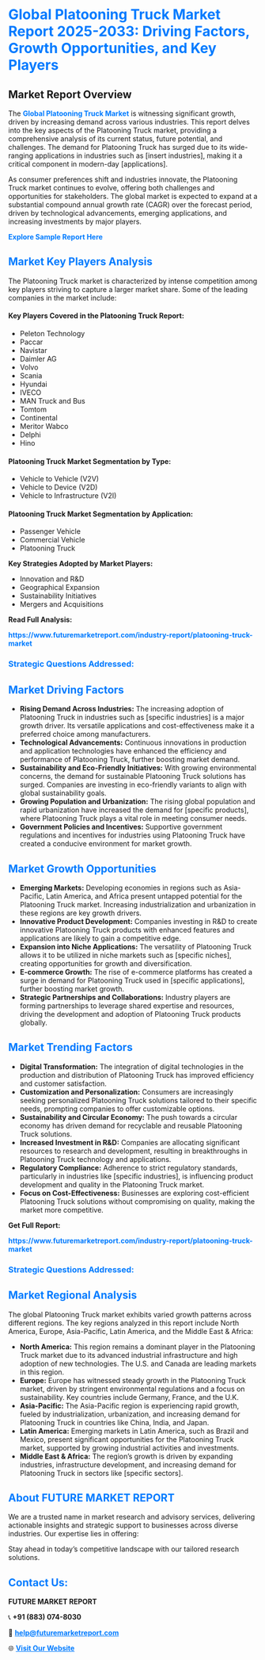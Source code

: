 <h1 style="color: #007BFF;">Global Platooning Truck Market Report 2025-2033: Driving Factors, Growth Opportunities, and Key Players</h1>

<section id="overview">
<h2>Market Report Overview</h2>
<p>The <a href="https://www.futuremarketreport.com/industry-report/platooning-truck-market" style="color: #007BFF; text-decoration: none;"><strong>Global Platooning Truck Market</strong></a> is witnessing significant growth, driven by increasing demand across various industries. This report delves into the key aspects of the Platooning Truck market, providing a comprehensive analysis of its current status, future potential, and challenges. The demand for Platooning Truck has surged due to its wide-ranging applications in industries such as [insert industries], making it a critical component in modern-day [applications].</p>
<p>As consumer preferences shift and industries innovate, the Platooning Truck market continues to evolve, offering both challenges and opportunities for stakeholders. The global market is expected to expand at a substantial compound annual growth rate (CAGR) over the forecast period, driven by technological advancements, emerging applications, and increasing investments by major players.</p>
</section>

<section id="overview">
<p><a href="https://www.futuremarketreport.com/request-sample/reportId=125900" style="color: #007BFF; text-decoration: none;"><strong>Explore Sample Report Here</strong></a></p>
</section>

<section id="key-players">
<h2 style="color: #007BFF;">Market Key Players Analysis</h2>
<p>The Platooning Truck market is characterized by intense competition among key players striving to capture a larger market share. Some of the leading companies in the market include:</p>
<h4>Key Players Covered in the Platooning Truck Report:</h4>
<ul><li>Peleton Technology</li><li>Paccar</li><li>Navistar</li><li>Daimler AG</li><li>Volvo</li><li>Scania</li><li>Hyundai</li><li>IVECO</li><li>MAN Truck and Bus</li><li>Tomtom</li><li>Continental</li><li>Meritor Wabco</li><li>Delphi</li><li>Hino</li></ul>
<h4>Platooning Truck Market Segmentation by Type:</h4>
<ul><li>Vehicle to Vehicle (V2V)</li><li>Vehicle to Device (V2D)</li><li>Vehicle to Infrastructure (V2I)</li></ul>

<h4>Platooning Truck Market Segmentation by Application:</h4>
<ul><li>Passenger Vehicle</li><li>Commercial Vehicle</li><li>Platooning Truck</li></ul>
<p><strong>Key Strategies Adopted by Market Players:</strong></p>
<ul>
<li>Innovation and R&D</li>
<li>Geographical Expansion</li>
<li>Sustainability Initiatives</li>
<li>Mergers and Acquisitions</li>
</ul>
</section>

<section>
<p><strong>Read Full Analysis: </strong></p><a href="https://www.futuremarketreport.com/industry-report/platooning-truck-market" style="color: #007BFF; text-decoration: none;"><strong>https://www.futuremarketreport.com/industry-report/platooning-truck-market</strong></a>
<h3 style="color: #007BFF;">Strategic Questions Addressed:</h3>
</section>

<section id="driving-factors">
<h2 style="color: #007BFF;">Market Driving Factors</h2>
<ul>
<li><strong>Rising Demand Across Industries:</strong> The increasing adoption of Platooning Truck in industries such as [specific industries] is a major growth driver. Its versatile applications and cost-effectiveness make it a preferred choice among manufacturers.</li>
<li><strong>Technological Advancements:</strong> Continuous innovations in production and application technologies have enhanced the efficiency and performance of Platooning Truck, further boosting market demand.</li>
<li><strong>Sustainability and Eco-Friendly Initiatives:</strong> With growing environmental concerns, the demand for sustainable Platooning Truck solutions has surged. Companies are investing in eco-friendly variants to align with global sustainability goals.</li>
<li><strong>Growing Population and Urbanization:</strong> The rising global population and rapid urbanization have increased the demand for [specific products], where Platooning Truck plays a vital role in meeting consumer needs.</li>
<li><strong>Government Policies and Incentives:</strong> Supportive government regulations and incentives for industries using Platooning Truck have created a conducive environment for market growth.</li>
</ul>
</section>

<section id="growth-opportunities">
<h2 style="color: #007BFF;">Market Growth Opportunities</h2>
<ul>
<li><strong>Emerging Markets:</strong> Developing economies in regions such as Asia-Pacific, Latin America, and Africa present untapped potential for the Platooning Truck market. Increasing industrialization and urbanization in these regions are key growth drivers.</li>
<li><strong>Innovative Product Development:</strong> Companies investing in R&D to create innovative Platooning Truck products with enhanced features and applications are likely to gain a competitive edge.</li>
<li><strong>Expansion into Niche Applications:</strong> The versatility of Platooning Truck allows it to be utilized in niche markets such as [specific niches], creating opportunities for growth and diversification.</li>
<li><strong>E-commerce Growth:</strong> The rise of e-commerce platforms has created a surge in demand for Platooning Truck used in [specific applications], further boosting market growth.</li>
<li><strong>Strategic Partnerships and Collaborations:</strong> Industry players are forming partnerships to leverage shared expertise and resources, driving the development and adoption of Platooning Truck products globally.</li>
</ul>
</section>

<section id="trending-factors">
<h2 style="color: #007BFF;">Market Trending Factors</h2>
<ul>
<li><strong>Digital Transformation:</strong> The integration of digital technologies in the production and distribution of Platooning Truck has improved efficiency and customer satisfaction.</li>
<li><strong>Customization and Personalization:</strong> Consumers are increasingly seeking personalized Platooning Truck solutions tailored to their specific needs, prompting companies to offer customizable options.</li>
<li><strong>Sustainability and Circular Economy:</strong> The push towards a circular economy has driven demand for recyclable and reusable Platooning Truck solutions.</li>
<li><strong>Increased Investment in R&D:</strong> Companies are allocating significant resources to research and development, resulting in breakthroughs in Platooning Truck technology and applications.</li>
<li><strong>Regulatory Compliance:</strong> Adherence to strict regulatory standards, particularly in industries like [specific industries], is influencing product development and quality in the Platooning Truck market.</li>
<li><strong>Focus on Cost-Effectiveness:</strong> Businesses are exploring cost-efficient Platooning Truck solutions without compromising on quality, making the market more competitive.</li>
</ul>
</section>

<section>
<p><strong>Get Full Report: </strong></p><a href="https://www.futuremarketreport.com/industry-report/platooning-truck-market" style="color: #007BFF; text-decoration: none;"><strong>https://www.futuremarketreport.com/industry-report/platooning-truck-market</strong></a>
<h3 style="color: #007BFF;">Strategic Questions Addressed:</h3>
</section>


<section id="regional-analysis">
<h2 style="color: #007BFF;">Market Regional Analysis</h2>
<p>The global Platooning Truck market exhibits varied growth patterns across different regions. The key regions analyzed in this report include North America, Europe, Asia-Pacific, Latin America, and the Middle East & Africa:</p>
<ul>
<li><strong>North America:</strong> This region remains a dominant player in the Platooning Truck market due to its advanced industrial infrastructure and high adoption of new technologies. The U.S. and Canada are leading markets in this region.</li>
<li><strong>Europe:</strong> Europe has witnessed steady growth in the Platooning Truck market, driven by stringent environmental regulations and a focus on sustainability. Key countries include Germany, France, and the U.K.</li>
<li><strong>Asia-Pacific:</strong> The Asia-Pacific region is experiencing rapid growth, fueled by industrialization, urbanization, and increasing demand for Platooning Truck in countries like China, India, and Japan.</li>
<li><strong>Latin America:</strong> Emerging markets in Latin America, such as Brazil and Mexico, present significant opportunities for the Platooning Truck market, supported by growing industrial activities and investments.</li>
<li><strong>Middle East & Africa:</strong> The region’s growth is driven by expanding industries, infrastructure development, and increasing demand for Platooning Truck in sectors like [specific sectors].</li>
</ul>
</section>

<footer>
<h2 style="color: #007BFF;">About FUTURE MARKET REPORT</h2>
<p>We are a trusted name in market research and advisory services, delivering actionable insights and strategic support to businesses across diverse industries. Our expertise lies in offering:</p>

<p>Stay ahead in today’s competitive landscape with our tailored research solutions.</p>

<h2 style="color: #007BFF;">Contact Us:</h2>
<p><strong>FUTURE MARKET REPORT</strong></p>
<p>📞 <strong>+91 (883) 074-8030</strong></p>
<p>📧 <strong><a href="mailto:help@futuremarketreport.com" style="color: #007BFF;">help@futuremarketreport.com</a></strong></p>
<p>🌐 <strong><a href="https://www.futuremarketreport.com/" style="color: #007BFF;">Visit Our Website</a></strong></p>
</footer>